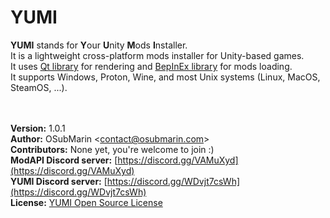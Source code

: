 # YUMI
**YUMI** stands for **Y**our **U**nity **M**ods **I**nstaller.<br>
It is a lightweight cross-platform mods installer for Unity-based games.<br>
It uses [Qt library](https://www.qt.io/) for rendering and [BepInEx library](https://github.com/BepInEx/BepInEx/) for mods loading.<br>
It supports Windows, Proton, Wine, and most Unix systems (Linux, MacOS, SteamOS, ...).<br>
<br><br>

**Version:** 1.0.1<br>
**Author:** OSubMarin <[contact@osubmarin.com](mailto:contact@osubmarin.com)><br>
**Contributors:** None yet, you're welcome to join :)<br>
**ModAPI Discord server:** [https://discord.gg/VAMuXyd](https://discord.gg/VAMuXyd)<br>
**YUMI Discord server:** [https://discord.gg/WDvjt7csWh](https://discord.gg/WDvjt7csWh)<br>
**License:** [YUMI Open Source License](https://lc-it-solutions.com/resources/yumi-open-source-license)<br>
<br><br>
